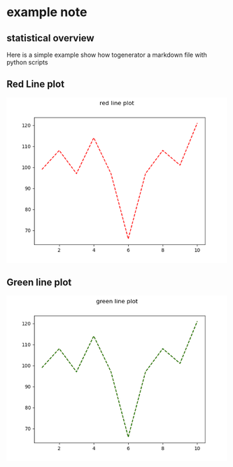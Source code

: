 



# example note

## statistical overview


Here is a simple example show how togenerator a markdown file with python scripts
## Red Line plot
  
![red](./plots/red_line.png)
## Green line plot
  
![green](./plots/green_line.png)